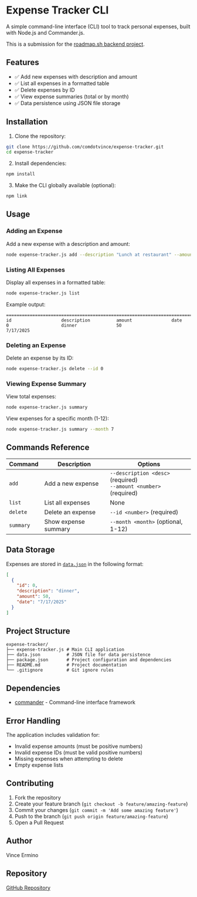 # Expense Tracker CLI

A simple command-line interface (CLI) tool to track personal expenses, built with Node.js and Commander.js.

This is a submission for the [roadmap.sh backend project](https://roadmap.sh/projects/expense-tracker).

## Features

- ✅ Add new expenses with description and amount
- ✅ List all expenses in a formatted table
- ✅ Delete expenses by ID
- ✅ View expense summaries (total or by month)
- ✅ Data persistence using JSON file storage

## Installation

1. Clone the repository:

```bash
git clone https://github.com/comdotvince/expense-tracker.git
cd expense-tracker
```

2. Install dependencies:

```bash
npm install
```

3. Make the CLI globally available (optional):

```bash
npm link
```

## Usage

### Adding an Expense

Add a new expense with a description and amount:

```bash
node expense-tracker.js add --description "Lunch at restaurant" --amount 25.50
```

### Listing All Expenses

Display all expenses in a formatted table:

```bash
node expense-tracker.js list
```

Example output:

```
================================================================================
id                   description          amount               date
0                    dinner               50                   7/17/2025
```

### Deleting an Expense

Delete an expense by its ID:

```bash
node expense-tracker.js delete --id 0
```

### Viewing Expense Summary

View total expenses:

```bash
node expense-tracker.js summary
```

View expenses for a specific month (1-12):

```bash
node expense-tracker.js summary --month 7
```

## Commands Reference

| Command   | Description          | Options                                                             |
| --------- | -------------------- | ------------------------------------------------------------------- |
| `add`     | Add a new expense    | `--description <desc>` (required)<br>`--amount <number>` (required) |
| `list`    | List all expenses    | None                                                                |
| `delete`  | Delete an expense    | `--id <number>` (required)                                          |
| `summary` | Show expense summary | `--month <month>` (optional, 1-12)                                  |

## Data Storage

Expenses are stored in [`data.json`](data.json) in the following format:

```json
[
  {
    "id": 0,
    "description": "dinner",
    "amount": 50,
    "date": "7/17/2025"
  }
]
```

## Project Structure

```
expense-tracker/
├── expense-tracker.js # Main CLI application
├── data.json          # JSON file for data persistence
├── package.json       # Project configuration and dependencies
├── README.md          # Project documentation
└── .gitignore         # Git ignore rules
```

## Dependencies

- [commander](https://www.npmjs.com/package/commander) - Command-line interface framework

## Error Handling

The application includes validation for:

- Invalid expense amounts (must be positive numbers)
- Invalid expense IDs (must be valid positive numbers)
- Missing expenses when attempting to delete
- Empty expense lists

## Contributing

1. Fork the repository
2. Create your feature branch (`git checkout -b feature/amazing-feature`)
3. Commit your changes (`git commit -m 'Add some amazing feature'`)
4. Push to the branch (`git push origin feature/amazing-feature`)
5. Open a Pull Request

## Author

Vince Ermino

## Repository

[GitHub Repository](https://github.com/comdotvince/expense-tracker)
